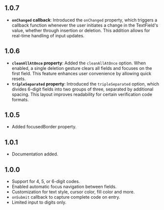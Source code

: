 ## 1.0.7

- **`onChanged` callback**: Introduced the `onChanged` property, which triggers a callback function whenever the user initiates a change in the TextField's value, whether through insertion or deletion. This addition allows for real-time handling of input updates.

## 1.0.6

- **`cleanAllAtOnce` property**: Added the `cleanAllAtOnce` option. When enabled, a single deletion gesture clears all fields and focuses on the first field. This feature enhances user convenience by allowing quick resets.
- **`tripleSeparated` property**: Introduced the `tripleSeparated` option, which divides 6-digit fields into two groups of three, separated by additional spacing. This layout improves readability for certain verification code formats.

## 1.0.5

- Added focusedBorder property.

## 1.0.1

- Documentation added.

## 1.0.0

- Support for 4, 5, or 6-digit codes.
- Enabled automatic focus navigation between fields.
- Customization for text style, cursor color, fill color and more.
- `onSubmit` callback to capture complete code on entry.
- Limited input to digits only.
